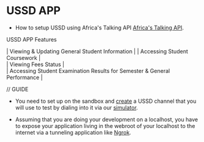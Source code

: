 # USSD APP 

- How to setup USSD using Africa's Talking API [Africa's Talking API](docs.africastalking.com/ussd). 

USSD APP Features                            

| Viewing & Updating General Student Information                           | 
| Accessing Student Coursework                                             |   
| Viewing Fees Status                                                      |   
| Accessing Student Examination Results for Semester & General Performance |   
                                 
// GUIDE
- You need to set up on the sandbox and [create](https://sandbox.africastalking.com/ussd/createchannel) a USSD channel that you will use to test by dialing into it via our [simulator](https://simulator.africastalking.com:1517/).

- Assuming that you are doing your development on a localhost, you have to expose your application living in the webroot of your localhost to the internet via a tunneling application like [Ngrok](https://ngrok.com/). 

